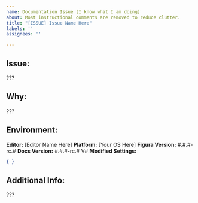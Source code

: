 ```yaml
---
name: Documentation Issue (I know what I am doing)
about: Most instructional comments are removed to reduce clutter.
title: "[ISSUE] Issue Name Here"
labels: ''
assignees: ''

---
```


<!-- Make sure you have added the relevant labels to this issue. -->

## **Issue:**
???

## **Why:**
???

## **Environment:**
**Editor:** [Editor Name Here]
**Platform:** [Your OS Here]
**Figura Version:** #.#.#-rc.#
**Docs Version:** #.#.#-rc.# V#
**Modified Settings:**
```json
{ }
```

## **Additional Info:**
???
